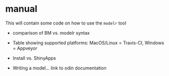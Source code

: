# manual

This will contain some code on how to use the `modelr` tool

- comparison of BM vs. modelr syntax

- Table showing supported platforms: MacOS/Linux = Travis-CI, Windows = Appveyor

- Install vs. ShinyApps

- Writing a model... link to odin documentation
